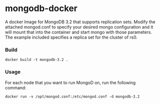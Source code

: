 # mongodb-docker
A docker Image for MongoDB 3.2 that supports replication sets. Modify the attached mongod.conf to specify your desired mongo configuration and it will mount that into the container and start mongo with those parameters. The example included specifies a replica set for the cluster of rs0.

### Build
`docker build -t mongodb-3.2 .`

### Usage
For each node that you want to run MongoD on, run the following command:

`docker run -v /opt/mongod.conf:/etc/mongod.conf -d mongodb-3.2`
